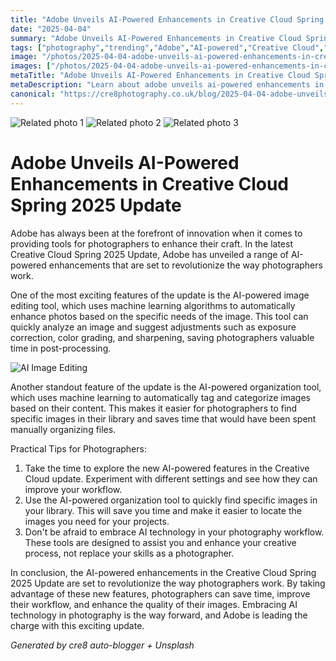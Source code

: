 ```yaml
---
title: "Adobe Unveils AI-Powered Enhancements in Creative Cloud Spring 2025 Update"
date: "2025-04-04"
summary: "Adobe Unveils AI-Powered Enhancements in Creative Cloud Spring 2025 Update - A trending topic in photography."
tags: ["photography","trending","Adobe","AI-powered","Creative Cloud","photographers","image editing","machine learning","organization tool","workflow","technology","enhancements"]
image: "/photos/2025-04-04-adobe-unveils-ai-powered-enhancements-in-creative-cloud-spring-2025-update-1.jpg"
images: ["/photos/2025-04-04-adobe-unveils-ai-powered-enhancements-in-creative-cloud-spring-2025-update-1.jpg","/photos/2025-04-04-adobe-unveils-ai-powered-enhancements-in-creative-cloud-spring-2025-update-2.jpg","/photos/2025-04-04-adobe-unveils-ai-powered-enhancements-in-creative-cloud-spring-2025-update-3.jpg"]
metaTitle: "Adobe Unveils AI-Powered Enhancements in Creative Cloud Spring 2025 Update | cre8 Photography"
metaDescription: "Learn about adobe unveils ai-powered enhancements in creative cloud spring 2025 update in photography with practical tips and insights."
canonical: "https://cre8photography.co.uk/blog/2025-04-04-adobe-unveils-ai-powered-enhancements-in-creative-cloud-spring-2025-update"
---
```



<div class="grid grid-cols-1 sm:grid-cols-2 md:grid-cols-3 gap-4">
  <img src="/photos/2025-04-04-adobe-unveils-ai-powered-enhancements-in-creative-cloud-spring-2025-update-1.jpg" alt="Related photo 1" class="w-full rounded-lg" />
<img src="/photos/2025-04-04-adobe-unveils-ai-powered-enhancements-in-creative-cloud-spring-2025-update-2.jpg" alt="Related photo 2" class="w-full rounded-lg" />
<img src="/photos/2025-04-04-adobe-unveils-ai-powered-enhancements-in-creative-cloud-spring-2025-update-3.jpg" alt="Related photo 3" class="w-full rounded-lg" />
</div>


# Adobe Unveils AI-Powered Enhancements in Creative Cloud Spring 2025 Update

Adobe has always been at the forefront of innovation when it comes to providing tools for photographers to enhance their craft. In the latest Creative Cloud Spring 2025 Update, Adobe has unveiled a range of AI-powered enhancements that are set to revolutionize the way photographers work.

One of the most exciting features of the update is the AI-powered image editing tool, which uses machine learning algorithms to automatically enhance photos based on the specific needs of the image. This tool can quickly analyze an image and suggest adjustments such as exposure correction, color grading, and sharpening, saving photographers valuable time in post-processing.

![AI Image Editing](/path/to/image)

Another standout feature of the update is the AI-powered organization tool, which uses machine learning to automatically tag and categorize images based on their content. This makes it easier for photographers to find specific images in their library and saves time that would have been spent manually organizing files.

Practical Tips for Photographers:
1. Take the time to explore the new AI-powered features in the Creative Cloud update. Experiment with different settings and see how they can improve your workflow.
2. Use the AI-powered organization tool to quickly find specific images in your library. This will save you time and make it easier to locate the images you need for your projects.
3. Don't be afraid to embrace AI technology in your photography workflow. These tools are designed to assist you and enhance your creative process, not replace your skills as a photographer.

In conclusion, the AI-powered enhancements in the Creative Cloud Spring 2025 Update are set to revolutionize the way photographers work. By taking advantage of these new features, photographers can save time, improve their workflow, and enhance the quality of their images. Embracing AI technology in photography is the way forward, and Adobe is leading the charge with this exciting update.

*Generated by cre8 auto-blogger + Unsplash*
